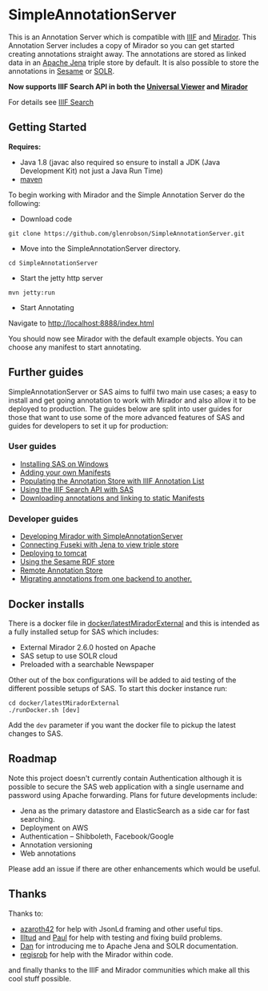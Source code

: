 # SimpleAnnotationServer
This is an Annotation Server which is compatible with [IIIF](http://iiif.io) and [Mirador](https://github.com/IIIF/mirador). This Annotation Server includes
a copy of Mirador so you can get started creating annotations straight away. The annotations are stored as linked data in an [Apache Jena](https://jena.apache.org/) triple store by default. It is also possible to store the annotations in [Sesame](doc/Sesame.md) or [SOLR](doc/Solr.md).

**Now supports IIIF Search API in both the [Universal Viewer](http://universalviewer.io/) and [Mirador](http://projectmirador.org/)**

For details see [IIIF Search](doc/IIIFSearch.md)

## Getting Started
**Requires:**
 * Java 1.8 (javac also required so ensure to install a JDK (Java Development Kit) not just a Java Run Time)
 * [maven](https://maven.apache.org/)

To begin working with Mirador and the Simple Annotation Server do the following:

 * Download code

```git clone https://github.com/glenrobson/SimpleAnnotationServer.git```

 * Move into the SimpleAnnotationServer directory.

```cd SimpleAnnotationServer```

 * Start the jetty http server

```mvn jetty:run```

 * Start Annotating

Navigate to [http://localhost:8888/index.html](http://localhost:8888/index.html)

You should now see Mirador with the default example objects. You can choose any manifest to start annotating.

## Further guides

SimpleAnnotationServer or SAS aims to fulfil two main use cases; a easy to install and get going annotation to work with Mirador and also allow it to be deployed to production. The guides below are split into user guides for those that want to use some of the more advanced features of SAS and guides for developers to set it up for production:

### User guides

 * [Installing SAS on Windows](doc/Windows.md)
 * [Adding your own Manifests](doc/NewManifests.md)
 * [Populating the Annotation Store with IIIF Annotation List](doc/PopulatingAnnotations.md)
 * [Using the IIIF Search API with SAS](doc/IIIFSearch.md)
 * [Downloading annotations and linking to static Manifests](doc/DownloadAnnotations.md)

### Developer guides

 * [Developing Mirador with SimpleAnnotationServer](doc/DevGuide.md)
 * [Connecting Fuseki with Jena to view triple store](doc/FusekiJena.md)
 * [Deploying to tomcat](doc/tomcat.md)
 * [Using the Sesame RDF store](doc/Sesame.md)
 * [Remote Annotation Store](doc/RemoteStore.md)
 * [Migrating annotations from one backend to another.](doc/MigratingData.md)

## Docker installs

There is a docker file in [docker/latestMiradorExternal](docker/latestMiradorExternal) and this is intended as a fully installed setup for SAS which includes:
 * External Mirador 2.6.0 hosted on Apache
 * SAS setup to use SOLR cloud
 * Preloaded with a searchable Newspaper

Other out of the box configurations will be added to aid testing of the different possible setups of SAS. To start this docker instance run:

```
cd docker/latestMiradorExternal
./runDocker.sh [dev]
```
Add the `dev` parameter if you want the docker file to pickup the latest changes to SAS.

## Roadmap

Note this project doesn't currently contain Authentication although it is possible to secure the SAS web application with a single username and password using Apache forwarding. Plans for future developments include:

 * Jena as the primary datastore and ElasticSearch as a side car for fast searching.
 * Deployment on AWS
 * Authentication – Shibboleth, Facebook/Google
 * Annotation versioning
 * Web annotations

Please add an issue if there are other enhancements which would be useful.

## Thanks

Thanks to:

 * [azaroth42](https://github.com/azaroth42) for help with JsonLd framing and other useful tips.
 * [Illtud](https://github.com/illtud) and [Paul](https://twitter.com/sankesolutions) for help with testing and fixing build problems.
 * [Dan](https://twitter.com/Surfrdan) for introducing me to Apache Jena and SOLR documentation.
 * [regisrob](https://github.com/regisrob) for help with the Mirador within code.

and finally thanks to the IIIF and Mirador communities which make all this cool stuff possible.
